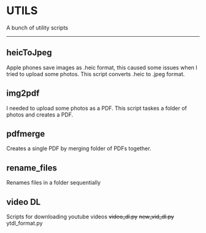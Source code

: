 # UTILS

A bunch of utility scripts

---

## heicToJpeg
Apple phones save images as .heic format, this caused some issues when I tried to upload some photos. This script converts .heic to .jpeg format. 

## img2pdf
I needed to upload some photos as a PDF. This script taskes a folder of photos and creates a PDF.

## pdfmerge
Creates a single PDF by merging folder of PDFs together.

## rename_files
Renames files in a folder sequentially

## video DL
Scripts for downloading youtube videos
~~video_dl.py~~
~~new_vid_dl.py~~ 
ytdl_format.py
